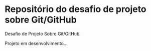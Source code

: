 # Repositório do desafio de projeto sobre Git/GitHub
Desafio de Projeto Sobre Git/GitHub.

Projeto em desenvolvimento...
